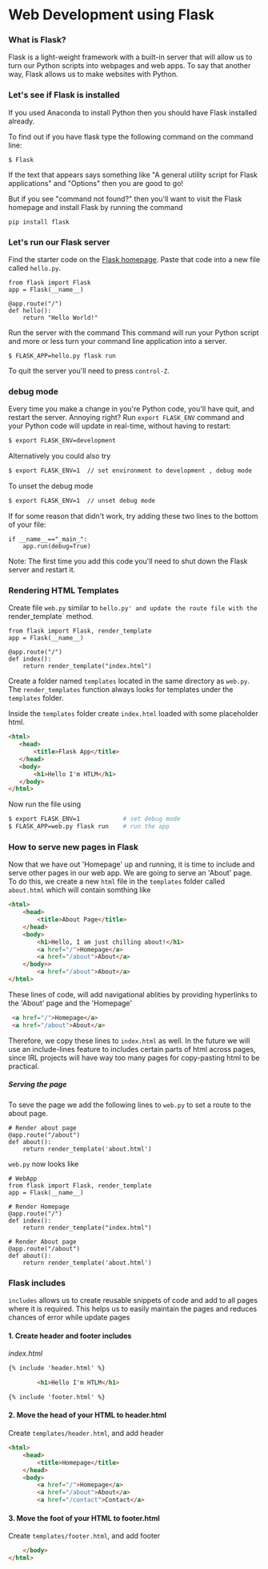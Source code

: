 # Web Development using Flask
### What is Flask?
Flask is a light-weight framework with a built-in server that will allow us to turn our Python scripts into webpages and web apps. To say that another way, Flask allows us to make websites with Python. 

### Let's see if Flask is installed
If you used Anaconda to install Python then you should have Flask installed already. 

To find out if you have flask type the following command on the command line: 

```python3
$ Flask
 ```

If the text that appears says something like "A general utility script for Flask applications" and "Options" then you are good to go!

But if you see "command not found?" then you'll want to visit the Flask homepage and install Flask by running the command 
```python3
pip install flask 
```

### Let's run our Flask server 
Find the starter code on the [Flask homepage](https://flask.palletsprojects.com/en/1.1.x/). Paste that code into a new file called `hello.py`.

```python3
from flask import Flask
app = Flask(__name__)

@app.route("/")
def hello():
    return "Hello World!"
```

Run the server with the command 
This command will run your Python script and more or less turn your command line application into a server.
```python3
$ FLASK_APP=hello.py flask run
```
To quit the server you'll need to press `control-Z`.

### debug mode 
Every time you make a change in you're Python code, you'll have quit, and restart the server. Annoying right? Run `export FLASK_ENV` command and your Python code will update in real-time, without having to restart: 
```bash
$ export FLASK_ENV=development
```
Alternatively you could also try
```bash
$ export FLASK_ENV=1  // set environment to development , debug mode
```
To unset the debug mode
```bash
$ export FLASK_ENV=1  // unset debug mode
```
If for some reason that didn't work, try adding these two lines to the bottom of your file: 
```python3
if __name__=="_main_":
    app.run(debug=True)
```
Note: The first time you add this code you'll need to shut down the Flask server and restart it.

### Rendering HTML Templates

Create file `web.py` similar to `hello.py' and update the route file with the `render_template` method.
```python3
from flask import Flask, render_template
app = Flask(__name__)

@app.route("/")
def index():
    return render_template("index.html")
```
Create a folder named `templates` located in the same directory as `web.py`.
 The `render_templates` function always looks for templates under the `templates` folder.
 
 Inside the `templates` folder create `index.html` loaded with some placeholder html.
 ```html
<html>
    <head>
        <title>Flask App</title>
    </head>
    <body>
        <h1>Hello I'm HTLM</h1>
    </body>
</html>
```
Now run the file using
```bash
$ export FLASK_ENV=1            # set debug mode
$ FLASK_APP=web.py flask run    # run the app
```

### How to serve new pages in Flask
Now that we have out 'Homepage' up and running, it is time to include and serve other pages in our web app.
We are going to serve an 'About' page. To do this, we create a new `html` file in the `templates` folder called `about.html` which will contain somthing like 
```html
<html>
    <head>
        <title>About Page</title>
    </head>
    <body>
        <h1>Hello, I am just chilling about!</h1>
        <a href="/">Homepage</a>
        <a href="/about">About</a>
    </body>>
        <a href="/about">About</a>
</html>
```
These lines of code, will add navigational ablities by providing hyperlinks to the 'About' page and the 'Homepage'
```html
 <a href="/">Homepage</a>
 <a href="/about">About</a>
```
Therefore, we copy these lines to `index.html` as well. In the future we will use an include-lines feature
to includes certain parts of html across pages, since IRL projects will have way too many pages for copy-pasting html to be practical.

##### Serving the page
To seve the page we add the following lines to `web.py` to set a route to the about page.

```python3
# Render about page
@app.route("/about")
def about():
    return render_template('about.html')
```
`web.py` now looks like

```python3
# WebApp
from flask import Flask, render_template
app = Flask(__name__)

# Render Homepage
@app.route("/")
def index():
    return render_template("index.html")

# Render About page
@app.route("/about")
def about():
    return render_template('about.html')
```
### Flask includes

`includes` allows us to create reusable snippets of code and add to all pages where it is required.
This helps us to easily maintain the pages and reduces chances of error while update pages

#### 1. Create header and footer includes

_index.html_
```html
{% include 'header.html' %}

        <h1>Hello I'm HTLM</h1>

{% include 'footer.html' %}
```
#### 2. Move the head of your HTML to header.html
Create `templates/header.html`, and add header 
```html
<html>
    <head>
        <title>Homepage</title>
    </head>
    <body>
        <a href="/">Homepage</a>
        <a href="/about">About</a>
        <a href="/contact">Contact</a>
```
#### 3. Move the foot of your HTML to footer.html
Create `templates/footer.html`, and add footer 
```html
    </body>
</html>
```